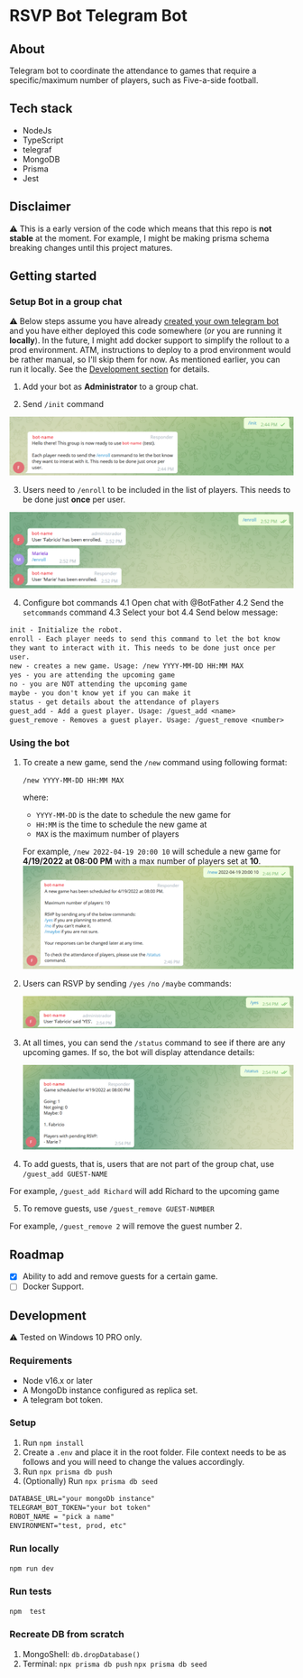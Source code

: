 # RSVP Bot Telegram Bot

## About

Telegram bot to coordinate the attendance to games that require a specific/maximum number of players, such as Five-a-side football.
## Tech stack

- NodeJs
- TypeScript
- telegraf
- MongoDB
- Prisma
- Jest

## Disclaimer

⚠ This is a early version of the code which means that this repo is **not stable** at the moment. For example, I might be making prisma schema breaking changes until this project matures. 

## Getting started
### Setup Bot in a group chat

⚠ Below steps assume you have already [created your own telegram bot](https://core.telegram.org/bots#3-how-do-i-create-a-bot) and you have either deployed this code somewhere (*or* you are running it **locally**). In the future, I might add docker support to simplify the rollout to a prod environment. ATM, instructions to deploy to a prod environment would be rather manual, so I'll skip them for now. As mentioned earlier, you can run it locally. See the [Development section](#Development) for details.

1. Add your bot as **Administrator** to a group chat.

2. Send `/init` command

![Screenshot of Sending /init command.](/assets/01-Init.png "Sending /init command")

3. Users need to `/enroll` to be included in the list of players. This needs to be done just **once** per user.

![Screenshot of Sending /enroll command.](/assets/02-Enroll.png "Sending /enroll command")

4. Configure bot commands
4.1 Open chat with @BotFather
4.2 Send the `setcommands` command
4.3 Select your bot
4.4 Send below message:
```
init - Initialize the robot.
enroll - Each player needs to send this command to let the bot know they want to interact with it. This needs to be done just once per user.
new - creates a new game. Usage: /new YYYY-MM-DD HH:MM MAX
yes - you are attending the upcoming game
no - you are NOT attending the upcoming game
maybe - you don't know yet if you can make it
status - get details about the attendance of players
guest_add - Add a guest player. Usage: /guest_add <name>
guest_remove - Removes a guest player. Usage: /guest_remove <number>
```

### Using the bot 

1. To create a new game, send the `/new` command using following format: 
    
    `/new YYYY-MM-DD HH:MM MAX`

    where:
    - `YYYY-MM-DD` is the date to schedule the new game for
    - `HH:MM` is the time to schedule the new game at
    - `MAX` is the maximum number of players
    
    For example, `/new 2022-04-19 20:00 10` will schedule a new game for **4/19/2022 at 08:00 PM** with a max number of players set at **10**.
    ![Screenshot of Sending /new command.](/assets/03-NewGame.png "Sending /new command")

2. Users can RSVP by sending `/yes` `/no` `/maybe` commands:

    ![Screenshot of Sending /yes command.](/assets/04-RSVP.png "Sending /yes command")

3. At all times, you can send the `/status` command to see if there are any upcoming games. If so, the bot will display attendance details:

    ![Screenshot of Sending /status command.](/assets/05-Status.png "Sending /status command")

4. To add guests, that is, users that are not part of the group chat, use `/guest_add GUEST-NAME`

 For example, `/guest_add Richard` will add Richard to the upcoming game

5. To remove guests, use `/guest_remove GUEST-NUMBER`

 For example, `/guest_remove 2` will remove the guest number 2.

## Roadmap

- [x] Ability to add and remove guests for a certain game.
- [ ] Docker Support.

## Development

⚠ Tested on Windows 10 PRO only.

### Requirements

- Node v16.x or later
- A MongoDb instance configured as replica set.
- A telegram bot token.

### Setup

1. Run `npm install`
2. Create a `.env` and place it in the root folder. File context needs to be as follows and you will need to change the values accordingly.
3. Run `npx prisma db push`
4. (Optionally) Run `npx prisma db seed`
```
DATABASE_URL="your mongoDb instance"
TELEGRAM_BOT_TOKEN="your bot token"             
ROBOT_NAME = "pick a name"
ENVIRONMENT="test, prod, etc"
```
### Run locally

`npm run dev`

### Run tests

`npm  test`

### Recreate DB from scratch

1. MongoShell: `db.dropDatabase()`
2. Terminal:
    `npx prisma db push`
    `npx prisma db seed`

